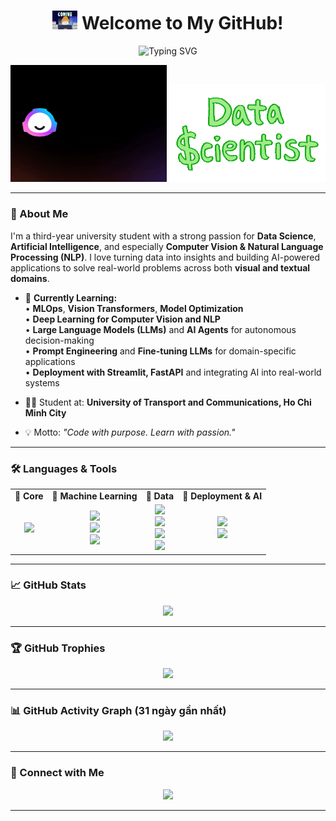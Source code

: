 <h1 align="center">
  <img src="https://github.com/GiangSon-5/GiangSon-5/blob/main/assets/giphy.gif" width="40" /> Welcome to My GitHub!
</h1>

<p align="center">
  <img src="https://readme-typing-svg.demolab.com?font=Fira+Code&size=25&pause=1000&color=1F75FE&center=true&vCenter=true&width=800&lines=Hi%2C+I'm+Giang+Son;Early-Career+in+Data+Science+%26+AI;Working+with+Data+%26+Machine+Learning;Diving+into+Deep+Learning+%26+AI+Projects;Learning+and+Growing+with+Code" alt="Typing SVG" />
</p>

<!-- Header with AI.gif and Data Scientist.gif side by side -->
<p align="center">
  <img src="https://github.com/GiangSon-5/GiangSon-5/blob/main/assets/AI.gif" width="250" alt="AI GIF"/>
  <img src="https://github.com/GiangSon-5/GiangSon-5/blob/main/assets/data%20scientist.gif" width="250" alt="Data Scientist GIF"/>
</p>

---

### 🙋 About Me

I'm a third-year university student with a strong passion for **Data Science**, **Artificial Intelligence**, and especially **Computer Vision & Natural Language Processing (NLP)**. I love turning data into insights and building AI-powered applications to solve real-world problems across both **visual and textual domains**.

- 🌱 **Currently Learning:**  
  • **MLOps**, **Vision Transformers**, **Model Optimization**  
  • **Deep Learning for Computer Vision and NLP**  
  • **Large Language Models (LLMs)** and **AI Agents** for autonomous decision-making  
  • **Prompt Engineering** and **Fine-tuning LLMs** for domain-specific applications  
  • **Deployment with Streamlit, FastAPI** and integrating AI into real-world systems  

- 👨‍🎓 Student at: **University of Transport and Communications, Ho Chi Minh City**  
- 💡 Motto: *"Code with purpose. Learn with passion."*

---

### 🛠️ Languages & Tools

<table align="center">
<tr>
<td align="center"><b>🔹 Core</b></td>
<td align="center"><b>🔹 Machine Learning</b></td>
<td align="center"><b>🔹 Data</b></td>
<td align="center"><b>🔹 Deployment & AI</b></td>
</tr>
<tr>
<td align="center">
  <img src="https://img.shields.io/badge/Python-3776AB?style=for-the-badge&logo=python&logoColor=white"/>
</td>
<td align="center">
  <img src="https://img.shields.io/badge/PyTorch-EE4C2C?style=for-the-badge&logo=pytorch&logoColor=white"/><br>
  <img src="https://img.shields.io/badge/TensorFlow-FF6F00?style=for-the-badge&logo=tensorflow&logoColor=white"/><br>
  <img src="https://img.shields.io/badge/Scikit--Learn-F7931E?style=for-the-badge&logo=scikit-learn&logoColor=white"/>
</td>
<td align="center">
  <img src="https://img.shields.io/badge/NumPy-013243?style=for-the-badge&logo=numpy&logoColor=white"/><br>
  <img src="https://img.shields.io/badge/Pandas-150458?style=for-the-badge&logo=pandas&logoColor=white"/><br>
  <img src="https://img.shields.io/badge/Matplotlib-3776AB?style=for-the-badge&logo=python&logoColor=white"/><br>
  <img src="https://img.shields.io/badge/OpenCV-27338e?style=for-the-badge&logo=opencv&logoColor=white"/>
</td>
<td align="center">
  <img src="https://img.shields.io/badge/Streamlit-FF4B4B?style=for-the-badge&logo=streamlit&logoColor=white"/><br>
  <img src="https://img.shields.io/badge/OpenAI-412991?style=for-the-badge&logo=openai&logoColor=white"/>
</td>
</tr>
</table>


---

### 📈 GitHub Stats


<p align="center">
  <img src="https://github-readme-stats.vercel.app/api?username=GiangSon-5&show_icons=true&theme=radical&count_private=true&cache_seconds=1800" width="45%"/>
</p>


---

### 🏆 GitHub Trophies

<p align="center">
  <img src="https://github-profile-trophy.vercel.app/?username=GiangSon-5&theme=radical&row=1&column=7" />
</p>

---

### 📊 GitHub Activity Graph (31 ngày gần nhất)

<p align="center">
  <img src="https://github-readme-activity-graph.vercel.app/graph?username=GiangSon-5&theme=tokyo-night" />
</p>


---

### 🔗 Connect with Me

<p align="center">
  <a href="https://www.linkedin.com/in/nguyenquyetgiangson/">
    <img src="https://img.shields.io/badge/LinkedIn-blue?style=for-the-badge&logo=linkedin&logoColor=white" />
  </a>
</p>

---

